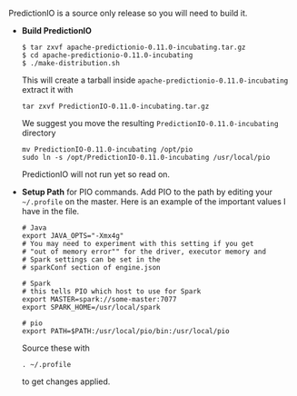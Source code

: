 PredictionIO is a source only release so you will need to build it.

 - **Build PredictionIO**

    ```
    $ tar zxvf apache-predictionio-0.11.0-incubating.tar.gz
    $ cd apache-predictionio-0.11.0-incubating
    $ ./make-distribution.sh
    ```
    
    This will create a tarball inside `apache-predictionio-0.11.0-incubating` extract it with 
    
    ```
    tar zxvf PredictionIO-0.11.0-incubating.tar.gz
    ```
    
    We suggest you move the resulting `PredictionIO-0.11.0-incubating` directory
    
    ```
    mv PredictionIO-0.11.0-incubating /opt/pio
    sudo ln -s /opt/PredictionIO-0.11.0-incubating /usr/local/pio
    ```
    
    PredictionIO will not run yet so read on.
    
 - **Setup Path** for PIO commands. Add PIO to the path by editing your `~/.profile` on the master. Here is an example of the important values I have in the file.

    ```
    # Java
    export JAVA_OPTS="-Xmx4g"
    # You may need to experiment with this setting if you get 
    # "out of memory error"" for the driver, executor memory and 
    # Spark settings can be set in the
    # sparkConf section of engine.json
    
    # Spark
    # this tells PIO which host to use for Spark
    export MASTER=spark://some-master:7077
    export SPARK_HOME=/usr/local/spark
    
    # pio
    export PATH=$PATH:/usr/local/pio/bin:/usr/local/pio
    ```

   Source these with 
   
   ```
   . ~/.profile 
   ```
   
   to get changes applied.